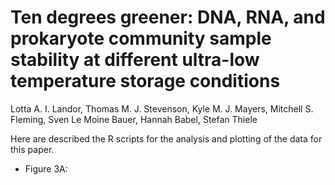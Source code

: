 # Ten degrees greener: DNA, RNA, and prokaryote community sample stability at different ultra-low temperature storage conditions

Lotta A. I. Landor, Thomas M. J. Stevenson, Kyle M. J. Mayers, Mitchell S. Fleming, Sven Le Moine Bauer, Hannah Babel, Stefan Thiele

Here are described the R scripts for the analysis and plotting of the data for this paper.

- Figure 3A: 
